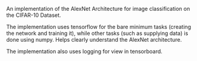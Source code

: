 An implementation of the AlexNet Architecture for image classification on the CIFAR-10 Dataset.

The implementation uses tensorflow for the bare minimum tasks (creating the network and training it), while other tasks (such as supplying data) is done using numpy. Helps clearly understand the AlexNet architecture.

The implementation also uses logging for view in tensorboard.

